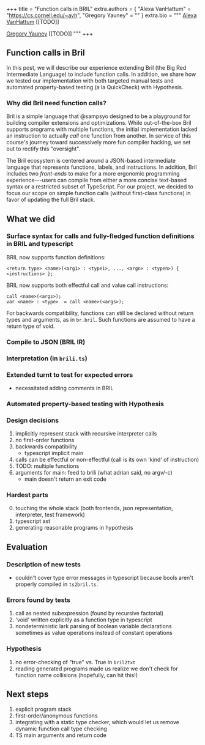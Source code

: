 +++
title = "Function calls in BRIL"
extra.authors = { "Alexa VanHattum" = "https://cs.cornell.edu/~avh", "Gregory Yauney" = "" }
extra.bio = """
  [Alexa VanHattum](https://cs.cornell.edu/~avh) [[TODO]]

  [Gregory Yauney](https://cs.cornell.edu/~gyauney) [[TODO]]
"""
+++

## Function calls in Bril
In this post, we will describe our experience extending Bril (the Big Red Intermediate Language) to include function calls. In addition, we share how we tested our implementation with both targeted manual tests and automated property-based testing (a la QuickCheck) with Hypothesis.

### Why did Bril need function calls?

Bril is a simple language that @sampsyo designed to be a playground for building compiler extensions and optimizations. While out-of-the-box Bril supports programs with multiple functions, the initial implementation lacked an instruction to actually _call_ one function from another. In service of this course's journey toward successively more fun compiler hacking, we set out to rectify this \"oversight\". 

The Bril ecosystem is centered around a JSON-based intermediate language that represents functions, labels, and instructions. In addition, Bril includes two _front-ends_ to make for a more ergonomic programming experience---users can compile from either a more concise text-based syntax or a restricted subset of TypeScript. For our project, we decided to focus our scope on simple function calls (without first-class functions) in favor of updating the full Bril stack.

## What we did

### Surface syntax for calls and fully-fledged function definitions in BRIL and typescript

BRIL now supports function definitions:
```
<return type> <name>(<arg1> : <type1>, ..., <argn> : <typen>) { <instructions> };
````

BRIL now supports both effectful call and value call instructions:
```
call <name>(<args>);
var <name> : <type>  = call <name>(<args>);
```

For backwards compatibility, functions can still be declared without return types and arguments, as in `br.bril`. Such functions are assumed to have a return type of void.

### Compile to JSON (BRIL IR)

### Interpretation (in `brili.ts`)

### Extended turnt to test for expected errors

- necessitated adding comments in BRIL

### Automated property-based testing with Hypothesis

### Design decisions

1. implicitly represent stack with recursive interpreter calls
2. no first-order functions
3. backwards compatibility
	- typescript implicit main
4. calls can be effectful or non-effectful (call is its own 'kind' of instruction)
5. TODO: multiple functions
6. arguments for main: feed to brili (what adrian said, no argv/-c)
	- main doesn't return an exit code

### Hardest parts

0. touching the whole stack (both frontends, json representation, interpreter, test framework)
1. typescript ast
2. generating reasonable programs in hypothesis

## Evaluation

### Description of new tests

- couldn't cover type error messages in typescript because bools aren't properly compiled in `ts2bril.ts`.

### Errors found by tests

1. call as nested subexpression (found by recursive factorial)
2. 'void' written explicitly as a function type in typescript
3. nondeterministic lark parsing of boolean variable declarations sometimes as value operations instead of constant operations

### Hypothesis

1. no error-checking of "true" vs. True in `bril2txt`
2. reading generated programs made us realize we don't check for function name collisions (hopefully, can hit this!)

## Next steps

1. explicit program stack
2. first-order/anonymous functions
3. integrating with a static type checker, which would let us remove dynamic function call type checking
4. TS main arguments and return code












